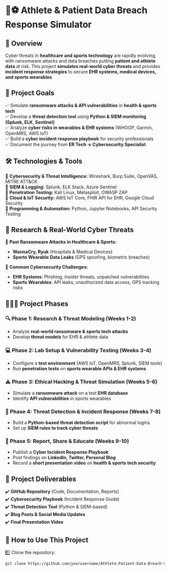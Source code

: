 # 🏥⚽ Athlete & Patient Data Breach Response Simulator  

## 🚀 Overview  
Cyber threats in **healthcare and sports technology** are rapidly evolving, with ransomware attacks and data breaches putting **patient and athlete data** at risk. This project **simulates real-world cyber threats** and provides **incident response strategies** to secure **EHR systems, medical devices, and sports wearables**.

## 🎯 Project Goals  
✅ Simulate **ransomware attacks & API vulnerabilities** in **health & sports tech**  
✅ Develop a **threat detection tool** using **Python & SIEM monitoring (Splunk, ELK, Sentinel)**  
✅ Analyze **cyber risks in wearables & EHR systems** (WHOOP, Garmin, OpenMRS, AWS IoT)  
✅ Build a **cyber incident response playbook** for security professionals  
✅ Document the journey from **ER Tech → Cybersecurity Specialist**  

## 🛠 Technologies & Tools  
🔹 **Cybersecurity & Threat Intelligence:** Wireshark, Burp Suite, OpenVAS, MITRE ATT&CK  
🔹 **SIEM & Logging:** Splunk, ELK Stack, Azure Sentinel  
🔹 **Penetration Testing:** Kali Linux, Metasploit, OWASP ZAP  
🔹 **Cloud & IoT Security:** AWS IoT Core, FHIR API for EHR, Google Cloud Security  
🔹 **Programming & Automation:** Python, Jupyter Notebooks, API Security Testing  

## 🔬 Research & Real-World Cyber Threats  
📌 **Past Ransomware Attacks in Healthcare & Sports:**  
- **WannaCry, Ryuk** (Hospitals & Medical Devices)  
- **Sports Wearable Data Leaks** (GPS spoofing, biometric breaches)  

📌 **Common Cybersecurity Challenges:**  
- **EHR Systems**: Phishing, insider threats, unpatched vulnerabilities  
- **Sports Wearables**: API leaks, unauthorized data access, GPS tracking risks  

## 🕵🏽‍♀️ Project Phases  

### **🔍 Phase 1: Research & Threat Modeling** (Weeks 1-2)  
- Analyze **real-world ransomware & sports tech attacks**  
- Develop **threat models** for EHR & athlete data  

### **💻 Phase 2: Lab Setup & Vulnerability Testing** (Weeks 3-4)  
- Configure a **test environment** (AWS IoT, OpenMRS, Splunk, SIEM tools)  
- Run **penetration tests** on **sports wearable APIs & EHR systems**  

### **⚠️ Phase 3: Ethical Hacking & Threat Simulation** (Weeks 5-6)  
- Simulate a **ransomware attack** on a test **EHR database**  
- Identify **API vulnerabilities** in sports wearables  

### **🔐 Phase 4: Threat Detection & Incident Response** (Weeks 7-8)  
- Build a **Python-based threat detection script** for abnormal logins  
- Set up **SIEM rules to track cyber threats**  

### **📢 Phase 5: Report, Share & Educate** (Weeks 9-10)  
- Publish a **Cyber Incident Response Playbook**  
- Post findings on **LinkedIn, Twitter, Personal Blog**  
- Record a **short presentation video** on **health & sports tech security**  

## 📝 Project Deliverables  
✔️ **GitHub Repository** (Code, Documentation, Reports)  
✔️ **Cybersecurity Playbook** (Incident Response Guide)  
✔️ **Threat Detection Tool** (Python & SIEM-based)  
✔️ **Blog Posts & Social Media Updates**  
✔️ **Final Presentation Video**  

## 📌 How to Use This Project  
1️⃣ Clone the repository:  
```bash
git clone https://github.com/yourusername/Athlete-Patient-Data-Breach-Simulator.git
